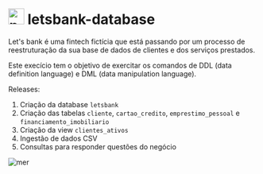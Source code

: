  # <img src="https://cdn.icon-icons.com/icons2/2415/PNG/512/postgresql_plain_wordmark_logo_icon_146390.png" alt="psql" style="height: 32px; width:32px;"/>  letsbank-database

Let's bank é uma fintech fictícia que está passando por um processo de reestruturação da sua base de dados de clientes e dos serviços prestados.

Este execício tem o objetivo de exercitar os comandos de DDL (data definition language) e DML (data manipulation language).

Releases:
1. Criação da database `letsbank`
2. Criação das tabelas `cliente`, `cartao_credito`, `emprestimo_pessoal` e `financiamento_imobiliario`
3. Criação da view `clientes_ativos`
4. Ingestão de dados CSV
5. Consultas para responder questões do negócio

![mer](https://github.com/rogeriojunio/sql-fundamentals/blob/main/letsbank/ddl/letsbank-mer.png)
